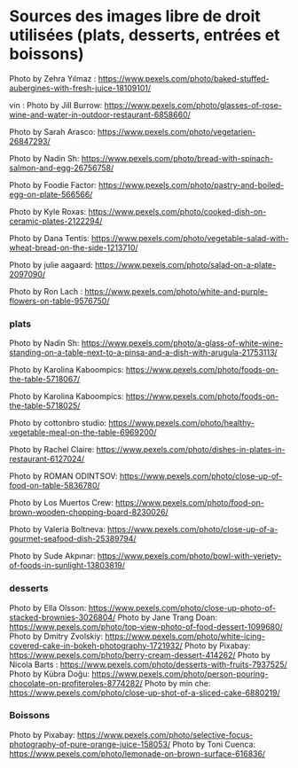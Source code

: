 # Sources des images libre de droit utilisées (plats, desserts, entrées et boissons)

Photo by Zehra  Yılmaz : https://www.pexels.com/photo/baked-stuffed-aubergines-with-fresh-juice-18109101/

vin : Photo by Jill Burrow: https://www.pexels.com/photo/glasses-of-rose-wine-and-water-in-outdoor-restaurant-6858660/

Photo by Sarah Arasco: https://www.pexels.com/photo/vegetarien-26847293/

Photo by Nadin Sh: https://www.pexels.com/photo/bread-with-spinach-salmon-and-egg-26756758/

Photo by Foodie Factor: https://www.pexels.com/photo/pastry-and-boiled-egg-on-plate-566566/

Photo by Kyle Roxas: https://www.pexels.com/photo/cooked-dish-on-ceramic-plates-2122294/

Photo by Dana Tentis: https://www.pexels.com/photo/vegetable-salad-with-wheat-bread-on-the-side-1213710/

Photo by julie aagaard: https://www.pexels.com/photo/salad-on-a-plate-2097090/

Photo by Ron Lach : https://www.pexels.com/photo/white-and-purple-flowers-on-table-9576750/



### plats

Photo by Nadin Sh: https://www.pexels.com/photo/a-glass-of-white-wine-standing-on-a-table-next-to-a-pinsa-and-a-dish-with-arugula-21753113/

Photo by Karolina Kaboompics: https://www.pexels.com/photo/foods-on-the-table-5718067/

Photo by Karolina Kaboompics: https://www.pexels.com/photo/foods-on-the-table-5718025/

Photo by cottonbro studio: https://www.pexels.com/photo/healthy-vegetable-meal-on-the-table-6969200/

Photo by Rachel Claire: https://www.pexels.com/photo/dishes-in-plates-in-restaurant-6127024/

Photo by ROMAN ODINTSOV: https://www.pexels.com/photo/close-up-of-food-on-table-5836780/

Photo by Los Muertos Crew: https://www.pexels.com/photo/food-on-brown-wooden-chopping-board-8230026/

Photo by Valeria Boltneva: https://www.pexels.com/photo/close-up-of-a-gourmet-seafood-dish-25389794/

Photo by Sude Akpınar: https://www.pexels.com/photo/bowl-with-veriety-of-foods-in-sunlight-13803819/

### desserts

Photo by Ella Olsson: https://www.pexels.com/photo/close-up-photo-of-stacked-brownies-3026804/
Photo by Jane Trang Doan: https://www.pexels.com/photo/top-view-photo-of-food-dessert-1099680/
Photo by Dmitry Zvolskiy: https://www.pexels.com/photo/white-icing-covered-cake-in-bokeh-photography-1721932/
Photo by Pixabay: https://www.pexels.com/photo/berry-cream-dessert-414262/
Photo by Nicola Barts : https://www.pexels.com/photo/desserts-with-fruits-7937525/
Photo by Kübra Doğu: https://www.pexels.com/photo/person-pouring-chocolate-on-profiteroles-8774282/
Photo by min che: https://www.pexels.com/photo/close-up-shot-of-a-sliced-cake-6880219/

### Boissons
Photo by Pixabay: https://www.pexels.com/photo/selective-focus-photography-of-pure-orange-juice-158053/
Photo by Toni Cuenca: https://www.pexels.com/photo/lemonade-on-brown-surface-616836/